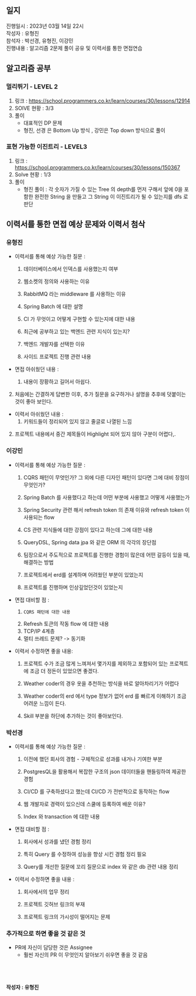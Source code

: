 ## 일지
진행일시 : 2023년 03월 14일 22시  
작성자 : 유형진  
참석자 : 박선경, 유형진, 이강민  
진행내용 : 알고리즘 2문제 풀이 공유 및 이력서를 통한 면접연습

## 알고리즘 공부

### 멀리뛰기 - LEVEL 2
1. 링크 : https://school.programmers.co.kr/learn/courses/30/lessons/12914
2. SOlVE 현황 : 3/3
3. 풀이
    - 대표적인 DP 문제
    - 형진, 선경 은  Bottom Up 방식 , 강민은 Top down 방식으로 풀이

### 표현 가능한 이진트리 - LEVEL3
1. 링크 : https://school.programmers.co.kr/learn/courses/30/lessons/150367
2. Solve 현황 : 1/3
3. 풀이
    - 형진 풀이 : 각 숫자가 가질 수 있는 Tree 의 depth를 먼저 구해서 앞에 0을 포함한 완전한 String 을 만들고 그 String 이 이진트리가 될 수 있는지를 dfs 로 판단


## 이력서를 통한 면접 예상 문제와 이력서 첨삭

### 유형진
- 이력서를 통해 예상 가능한 질문 :
    1. 데이터베이스에서 인덱스를 사용했는지 여부

    2. 웹소켓의 정의와 사용하는 이유

    3. RabbitMQ 라는 middleware 를 사용하는 이유

    4. Spring Batch 에 대한 설명

    5. CI 가 무엇이고 어떻게 구현할 수 있는지에 대한 내용

    6. 최근에 공부하고 있는 백엔드 관련 지식이 있는지?

    7. 백엔드 개발자를 선택한 이유
  
    8. 사이드 프로젝트 진행 관련 내용

- 	면접 아쉬웠던 내용 :  
     1. 내용이 장황하고 길어서 아쉽다.

2. 처음에는 간결하게 답변한 이후, 추가 질문을 요구하거나 설명을 추후에 덧붙이는 것이 좋아 보인다.

- 	이력서 아쉬웠던 내용 :
     1. 키워드들이 정리되어 있지 않고 줄글로 나열된 느낌

2. 프로젝트 내용에서 중간 제목들이 Highlight 되어 있지 않아 구분이 어렵다,.

###	이강민
- 	이력서를 통해 예상 가능한 질문 :
     1. CQRS 패턴이 무엇인가? 그 외에 다른 디자인 패턴이 있다면 그에 대비 장점이 무엇인가?

    2. Spring Batch 를 사용했다고 하는데 어떤 부분에 사용했고 어떻게 사용했는가
    3. Spring Security 관련 해서 refresh token 의 존재 이유와 refresh token 이 사용되는 flow
    4. CS 관련 지식들에 대한 강점이 있다고 하는데 그에 대한 내용
    5. QueryDSL, Spring data jpa 와 같은 ORM 의 각각의 장단점
    6. 팀장으로서 주도적으로 프로젝트를 진행한 경험이 많은데 어떤 갈등이 있을 때, 해결하는 방법
    7. 프로젝트에서 erd를 설계하며 어려웠던 부분이 있었는지 
    8. 프로젝트를 진행하며 인상깊었던것이 있었는지


- 	면접 대비할 점 :
     1. 	CQRS 패턴에 대한 내용

    2. Refresh 토큰의 작동 flow 에 대한 내용
    3. 	TCP/IP 4계층
    4. 멀티 쓰레드 문제? -> 동기화

- 	이력서 수정하면 좋을 내용:  
     1.	프로젝트 수가 조금 많게 느껴져서 몇가지를 제외하고 포함되어 있는 프로젝트에 조금 더 정돈이 있었으면 좋겠다.

    2. Weather coder의 경우 옷을 추천하는 방식을 바로 알아차리기가 어렵다
    3. Weather coder의 erd 에서 type 정보가 없어 erd 를 빠르게 이해하기 조금 어려운 느낌이 든다.
    4. Skill 부분을 하단에 추가하는 것이 좋아보인다.

###	박선경
- 	이력서를 통해 예상 가능한 질문 :  
     1. 이전에 했던 회사의 경험 - 구체적으로 성과를 내거나 기여한 부분

    2. PostgresQL을 활용해서 복잡한 구조의 json 데이터들을 핸들링하여 제공한 경험
    3. CI/CD 를 구축하셨다고 했는데 CI/CD 가 전반적으로 동작하는 flow
    4. 웹 개발자로 경력이 있으신데 스쿨에 등록하여 배운 이유?
    5. Index 와 transaction 에 대한 내용


- 	면접 대비할 점 :
     1. 회사에서 성과를 냈던 경험 정리

    2. 특히 Query 를 수정하여 성능을 향상 시킨 경험 정리 필요
    3. Query를 개선한 질문에 꼬리 질문으로 index 와 같은 db 관련 내용 정리 

- 	이력서 수정하면 좋을 내용 :
     1. 회사에서의 업무 정리

    2. 프로젝트 깃허브 링크의 부재
    3. 프로젝트 링크의 가시성이 떨어지는 문제



### 추가적으로 하면 좋을 것 같은 것
- PR에 자신이 담당한 것은 Assignee
    - 훨씬 자신의 PR 이 무엇인지 알아보기 쉬우면 좋을 것 같음
    

<br>
<br>

#### 작성자 : 유형진
